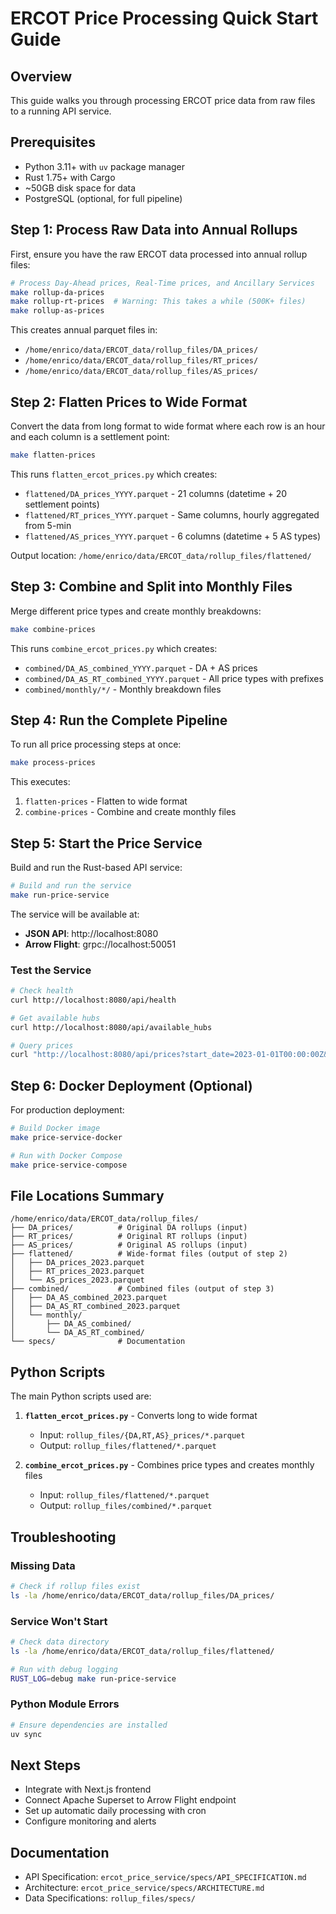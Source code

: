 # ERCOT Price Processing Quick Start Guide

## Overview
This guide walks you through processing ERCOT price data from raw files to a running API service.

## Prerequisites
- Python 3.11+ with `uv` package manager
- Rust 1.75+ with Cargo
- ~50GB disk space for data
- PostgreSQL (optional, for full pipeline)

## Step 1: Process Raw Data into Annual Rollups

First, ensure you have the raw ERCOT data processed into annual rollup files:

```bash
# Process Day-Ahead prices, Real-Time prices, and Ancillary Services
make rollup-da-prices
make rollup-rt-prices  # Warning: This takes a while (500K+ files)
make rollup-as-prices
```

This creates annual parquet files in:
- `/home/enrico/data/ERCOT_data/rollup_files/DA_prices/`
- `/home/enrico/data/ERCOT_data/rollup_files/RT_prices/`
- `/home/enrico/data/ERCOT_data/rollup_files/AS_prices/`

## Step 2: Flatten Prices to Wide Format

Convert the data from long format to wide format where each row is an hour and each column is a settlement point:

```bash
make flatten-prices
```

This runs `flatten_ercot_prices.py` which creates:
- `flattened/DA_prices_YYYY.parquet` - 21 columns (datetime + 20 settlement points)
- `flattened/RT_prices_YYYY.parquet` - Same columns, hourly aggregated from 5-min
- `flattened/AS_prices_YYYY.parquet` - 6 columns (datetime + 5 AS types)

Output location: `/home/enrico/data/ERCOT_data/rollup_files/flattened/`

## Step 3: Combine and Split into Monthly Files

Merge different price types and create monthly breakdowns:

```bash
make combine-prices
```

This runs `combine_ercot_prices.py` which creates:
- `combined/DA_AS_combined_YYYY.parquet` - DA + AS prices
- `combined/DA_AS_RT_combined_YYYY.parquet` - All price types with prefixes
- `combined/monthly/*/` - Monthly breakdown files

## Step 4: Run the Complete Pipeline

To run all price processing steps at once:

```bash
make process-prices
```

This executes:
1. `flatten-prices` - Flatten to wide format
2. `combine-prices` - Combine and create monthly files

## Step 5: Start the Price Service

Build and run the Rust-based API service:

```bash
# Build and run the service
make run-price-service
```

The service will be available at:
- **JSON API**: http://localhost:8080
- **Arrow Flight**: grpc://localhost:50051

### Test the Service

```bash
# Check health
curl http://localhost:8080/api/health

# Get available hubs
curl http://localhost:8080/api/available_hubs

# Query prices
curl "http://localhost:8080/api/prices?start_date=2023-01-01T00:00:00Z&end_date=2023-01-07T23:59:59Z&hubs=HB_HOUSTON,HB_NORTH&price_type=day_ahead"
```

## Step 6: Docker Deployment (Optional)

For production deployment:

```bash
# Build Docker image
make price-service-docker

# Run with Docker Compose
make price-service-compose
```

## File Locations Summary

```
/home/enrico/data/ERCOT_data/rollup_files/
├── DA_prices/          # Original DA rollups (input)
├── RT_prices/          # Original RT rollups (input)
├── AS_prices/          # Original AS rollups (input)
├── flattened/          # Wide-format files (output of step 2)
│   ├── DA_prices_2023.parquet
│   ├── RT_prices_2023.parquet
│   └── AS_prices_2023.parquet
├── combined/           # Combined files (output of step 3)
│   ├── DA_AS_combined_2023.parquet
│   ├── DA_AS_RT_combined_2023.parquet
│   └── monthly/
│       ├── DA_AS_combined/
│       └── DA_AS_RT_combined/
└── specs/              # Documentation
```

## Python Scripts

The main Python scripts used are:

1. **`flatten_ercot_prices.py`** - Converts long to wide format
   - Input: `rollup_files/{DA,RT,AS}_prices/*.parquet`
   - Output: `rollup_files/flattened/*.parquet`

2. **`combine_ercot_prices.py`** - Combines price types and creates monthly files
   - Input: `rollup_files/flattened/*.parquet`
   - Output: `rollup_files/combined/*.parquet`

## Troubleshooting

### Missing Data
```bash
# Check if rollup files exist
ls -la /home/enrico/data/ERCOT_data/rollup_files/DA_prices/
```

### Service Won't Start
```bash
# Check data directory
ls -la /home/enrico/data/ERCOT_data/rollup_files/flattened/

# Run with debug logging
RUST_LOG=debug make run-price-service
```

### Python Module Errors
```bash
# Ensure dependencies are installed
uv sync
```

## Next Steps

- Integrate with Next.js frontend
- Connect Apache Superset to Arrow Flight endpoint
- Set up automatic daily processing with cron
- Configure monitoring and alerts

## Documentation

- API Specification: `ercot_price_service/specs/API_SPECIFICATION.md`
- Architecture: `ercot_price_service/specs/ARCHITECTURE.md`
- Data Specifications: `rollup_files/specs/`